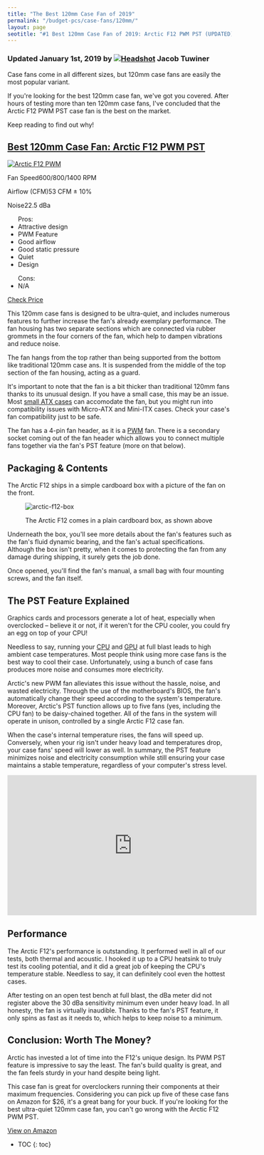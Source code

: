 ```yaml
---
title: "The Best 120mm Case Fan of 2019"
permalink: "/budget-pcs/case-fans/120mm/"
layout: page
seotitle: "#1 Best 120mm Case Fan of 2019: Arctic F12 PWM PST (UPDATED)" 
---
```

<h3 class="page-subtitle">
	Updated January 1st, 2019 by 
	<a href="/about/"><img src="/img/profile/close.jpg" class="circle" alt="Headshot"></a>
	Jacob Tuwiner
</h3>

Case fans come in all different sizes, but 120mm case fans are easily the most popular variant. 

If you're looking for the best 120mm case fan, we've got you covered. After hours of testing more than ten 120mm case fans, I've concluded that the Arctic F12 PWM PST case fan is the best on the market. 

Keep reading to find out why! 

<div class="featured-specs-box">
<h2 id="arctic-f12-pwm">
<a href="https://amzn.to/2m8zQNb" target="_blank">Best 120mm Case Fan: Arctic F12 PWM PST</a>
</h2>
<div class="info">
<a rel="nofollow" target="_blank" href="https://amzn.to/2m8zQNb"><img alt="Arctic F12 PWM" src="/img/case-fans/arctic-f12-pwm.jpg" /></a>
<div class="specs">
<p><span>Fan Speed</span><span>600/800/1400 RPM</span></p>
<p><span>Airflow (CFM)</span><span>53 CFM ± 10%</span></p>
<p><span>Noise</span><span>22.5 dBa</span></p>
</div>
</div>
<div class="pros-n-cons">
<ul class="pros">
<span>Pros:</span>
<li>Attractive design</li>
<li>PWM Feature</li>
<li>Good airflow</li>
<li>Good static pressure</li>
<li>Quiet</li>
<li>Design</li>
</ul>
<ul class="cons">
<span>Cons:</span>
<li>N/A</li>
</ul>
</div>
<div class="btn">
<a rel="nofollow" target="_blank" class="cta-button buy-button" href="https://amzn.to/2m8zQNb">Check Price</a>
</div>
</div>  

This 120mm case fans is designed to be ultra-quiet, and includes numerous features to further increase the fan's already exemplary performance. The fan housing has two separate sections which are connected via rubber grommets in the four corners of the fan, which help to dampen vibrations and reduce noise. 

The fan hangs from the top rather than being supported from the bottom like traditional 120mm case ans. It is suspended from the middle of the top section of the fan housing, acting as a guard. 

It's important to note that the fan is a bit thicker than traditional 120mm fans thanks to its unusual design. If you have a small case, this may be an issue. Most [small ATX cases](/budget-pcs/smallest-atx-cases/) can accomodate the fan, but you might run into compatibility issues with Micro-ATX and Mini-ITX cases. Check your case's fan compatibility just to be safe. 

The fan has a 4-pin fan header, as it is a <a target="_blank" rel="nofollow" href="https://www.maximintegrated.com/en/glossary/definitions.mvp/term/Fan%20Controller%20-%20PWM/gpk/832">PWM</a> fan. There is a secondary socket coming out of the fan header which allows you to connect multiple fans together via the fan's PST feature (more on that below). 

## Packaging & Contents 

The Arctic F12 ships in a simple cardboard box with a picture of the fan on the front. 

<figure>
	<img class="img-middle" alt="arctic-f12-box" src="/img/case-fans/arctic-f12-box.jpg">
	<figcaption><p>The Arctic F12 comes in a plain cardboard box, as shown above</p></figcaption>
</figure>

Underneath the box, you'll see more details about the fan's features such as the fan's fluid dynamic bearing, and the fan's actual specifications. Although the box isn't pretty, when it comes to protecting the fan from any damage during shipping, it surely gets the job done. 

Once opened, you'll find the fan's manual, a small bag with four mounting screws, and the fan itself. 

## The PST Feature Explained 

Graphics cards and processors generate a lot of heat, especially when overclocked – believe it or not, if it weren't for the CPU cooler, you could fry an egg on top of your CPU! 

Needless to say, running your <a target="_blank" rel="nofollow" href="https://www.digitaltrends.com/computing/what-is-a-cpu/">CPU</a> and <a target="_blank" rel="nofollow" href="https://www.itpro.co.uk/hardware/30399/what-is-a-gpu">GPU</a> at full blast leads to high ambient case temperatures. Most people think using more case fans is the best way to cool their case. Unfortunately, using a bunch of case fans produces more noise and consumes more electricity. 

Arctic's new PWM fan alleviates this issue without the hassle, noise, and wasted electricity. Through the use of the motherboard's BIOS, the fan's automatically change their speed according to the system's temperature. Moreover, Arctic's PST function allows up to five fans (yes, including the CPU fan) to be daisy-chained together. All of the fans in the system will operate in unison, controlled by a single Arctic F12 case fan. 

When the case's internal temperature rises, the fans will speed up. Conversely, when your rig isn't under heavy load and temperatures drop, your case fans' speed will lower as well. In summary, the PST feature minimizes noise and electricity consumption while still ensuring your case maintains a stable temperature, regardless of your computer's stress level. 

<div class="vid-container">
<iframe width="560" height="315" src="https://www.youtube.com/embed/sKi_7UVF3z0" frameborder="0" allow="accelerometer; autoplay; encrypted-media; gyroscope; picture-in-picture" allowfullscreen></iframe>
</div>

## Performance 

The Arctic F12's performance is outstanding. It performed well in all of our tests, both thermal and acoustic. I hooked it up to a CPU heatsink to truly test its cooling potential, and it did a great job of keeping the CPU's temperature stable. Needless to say, it can definitely cool even the hottest cases. 

After testing on an open test bench at full blast, the dBa meter did not register above the 30 dBa sensitivity minimum even under heavy load. In all honesty, the fan is virtually inaudible. Thanks to the fan's PST feature, it only spins as fast as it needs to, which helps to keep noise to a minimum.  

## Conclusion: Worth The Money? 

Arctic has invested a lot of time into the F12's unique design. Its PWM PST feature is impressive to say the least. The fan's build quality is great, and the fan feels sturdy in your hand despite being light. 

This case fan is great for overclockers running their components at their maximum frequencies. Considering you can pick up five of these case fans on Amazon for $26, it's a great bang for your buck. If you're looking for the best ultra-quiet 120mm case fan, you can't go wrong with the Arctic F12 PWM PST.   

<a class="btn-middle" target="_blank" rel="nofollow" href="https://amzn.to/2m8zQNb">View on Amazon</a>

* TOC
{: toc}
